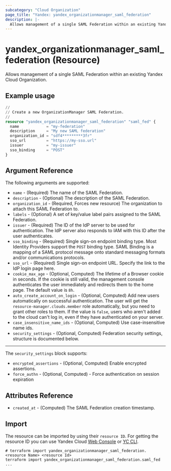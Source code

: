 ```yaml
---
subcategory: "Cloud Organization"
page_title: "Yandex: yandex_organizationmanager_saml_federation"
description: |-
  Allows management of a single SAML Federation within an existing Yandex Cloud Organization.
---
```


# yandex_organizationmanager_saml_federation (Resource)

Allows management of a single SAML Federation within an existing Yandex Cloud Organization.

## Example usage

```terraform
//
// Create a new OrganizationManager SAML Federation.
//
resource "yandex_organizationmanager_saml_federation" "saml_fed" {
  name            = "my-federation"
  description     = "My new SAML federation"
  organization_id = "sdf4*********3fr"
  sso_url         = "https://my-sso.url"
  issuer          = "my-issuer"
  sso_binding     = "POST"
}
```

## Argument Reference

The following arguments are supported:

* `name` - (Required) The name of the SAML Federation.
* `description` - (Optional) The description of the SAML Federation.
* `organization_id` - (Required, Forces new resource) The organization to attach this SAML Federation to.
* `labels` - (Optional) A set of key/value label pairs assigned to the SAML Federation.
* `issuer` - (Required) The ID of the IdP server to be used for authentication. The IdP server also responds to IAM with this ID after the user authenticates.
* `sso_binding` - (Required) Single sign-on endpoint binding type. Most Identity Providers support the `POST` binding type. SAML Binding is a mapping of a SAML protocol message onto standard messaging formats and/or communications protocols.
* `sso_url` - (Required) Single sign-on endpoint URL. Specify the link to the IdP login page here.
* `cookie_max_age` - (Optional, Computed) The lifetime of a Browser cookie in seconds. If the cookie is still valid, the management console authenticates the user immediately and redirects them to the home page. The default value is `8h`.
* `auto_create_account_on_login` - (Optional, Computed) Add new users automatically on successful authentication. The user will get the `resource-manager.clouds.member` role automatically, but you need to grant other roles to them. If the value is `false`, users who aren't added to the cloud can't log in, even if they have authenticated on your server.
* `case_insensitive_name_ids` - (Optional, Computed) Use case-insensitive name ids.
* `security_settings` - (Optional, Computed) Federation security settings, structure is documented below.

---

The `security_settings` block supports:

* `encrypted_assertions` - (Optional, Computed) Enable encrypted assertions.
* `force_authn` - (Optional, Computed) - Force authentication on session expiration

## Attributes Reference

* `created_at` - (Computed) The SAML Federation creation timestamp.


## Import

The resource can be imported by using their `resource ID`. For getting the resource ID you can use Yandex Cloud [Web Console](https://console.yandex.cloud) or [YC CLI](https://yandex.cloud/docs/cli/quickstart).

```shell
# terraform import yandex_organizationmanager_saml_federation.<resource Name> <resource Id>
terraform import yandex_organizationmanager_saml_federation.saml_fed ...
```
